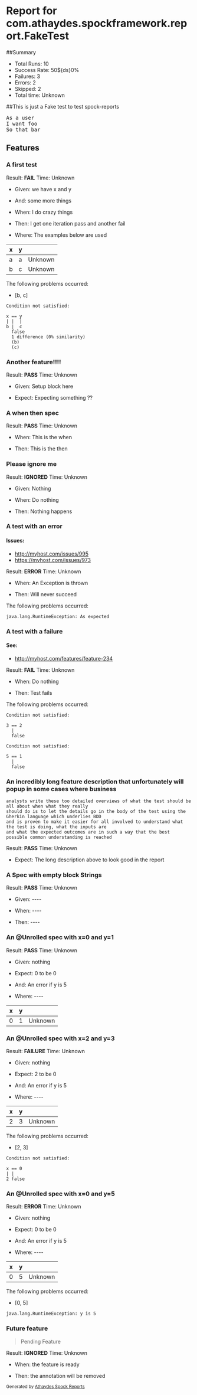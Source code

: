 # Report for com.athaydes.spockframework.report.FakeTest

##Summary

* Total Runs: 10
* Success Rate: 50${ds}0%
* Failures: 3
* Errors:   2
* Skipped:  2
* Total time: Unknown

##This is just a Fake test to test spock-reports

<pre>
As a user
I want foo
So that bar
</pre>

## Features

### A first test

Result: **FAIL**
Time: Unknown

* Given: we have x and y

* And: some more things

* When: I do crazy things

* Then: I get one iteration pass and another fail

* Where: The examples below are used

 | x | y |         |
 |---|---|---------|
 | a | a | Unknown | (PASS)
 | b | c | Unknown | (FAIL)

The following problems occurred:

* [b, c]
```
Condition not satisfied:

x == y
| |  |
b |  c
  false
  1 difference (0% similarity)
  (b)
  (c)

```

### Another feature!!!!

Result: **PASS**
Time: Unknown

* Given: Setup block here

* Expect: Expecting something ??

### A when then spec

Result: **PASS**
Time: Unknown

* When: This is the when

* Then: This is the then

### Please ignore me

Result: **IGNORED**
Time: Unknown

* Given: Nothing

* When: Do nothing

* Then: Nothing happens

### A test with an error

#### Issues:

* http://myhost.com/issues/995
* https://myhost.com/issues/973

Result: **ERROR**
Time: Unknown

* When: An Exception is thrown

* Then: Will never succeed

The following problems occurred:

```
java.lang.RuntimeException: As expected
```

### A test with a failure

#### See:

* http://myhost.com/features/feature-234

Result: **FAIL**
Time: Unknown

* When: Do nothing

* Then: Test fails

The following problems occurred:

```
Condition not satisfied:

3 == 2
  |
  false

```
```
Condition not satisfied:

5 == 1
  |
  false

```

### An incredibly long feature description that unfortunately will popup in some cases where business
	analysts write these too detailed overviews of what the test should be all about when what they really
	should do is to let the details go in the body of the test using the Gherkin language which underlies BDD
	and is proven to make it easier for all involved to understand what the test is doing, what the inputs are
	and what the expected outcomes are in such a way that the best possible common understanding is reached

Result: **PASS**
Time: Unknown

* Expect: The long description above to look good in the report

### A Spec with empty block Strings

Result: **PASS**
Time: Unknown

* Given: ----

* When: ----

* Then: ----

### An @Unrolled spec with x=0 and y=1

Result: **PASS**
Time: Unknown

* Given: nothing

* Expect: 0 to be 0

* And: An error if y is 5

* Where: ----

 | x | y |         |
 |---|---|---------|
 | 0 | 1 | Unknown | (PASS)

### An @Unrolled spec with x=2 and y=3

Result: **FAILURE**
Time: Unknown

* Given: nothing

* Expect: 2 to be 0

* And: An error if y is 5

* Where: ----

 | x | y |         |
 |---|---|---------|
 | 2 | 3 | Unknown | (FAIL)

The following problems occurred:

* [2, 3]
```
Condition not satisfied:

x == 0
| |
2 false

```

### An @Unrolled spec with x=0 and y=5

Result: **ERROR**
Time: Unknown

* Given: nothing

* Expect: 0 to be 0

* And: An error if y is 5

* Where: ----

 | x | y |         |
 |---|---|---------|
 | 0 | 5 | Unknown | (FAIL)

The following problems occurred:

* [0, 5]
```
java.lang.RuntimeException: y is 5
```

### Future feature

> Pending Feature

Result: **IGNORED**
Time: Unknown

* When: the feature is ready

* Then: the annotation will be removed


<small>Generated by <a href="https://github.com/renatoathaydes/spock-reports">Athaydes Spock Reports</a></small>